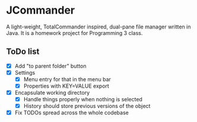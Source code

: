 # JCommander
A light-weight, TotalCommander inspired, dual-pane file manager written in Java. It is a homework project for Programming 3 class.

## ToDo list
- [x] Add "to parent folder" button
- [x] Settings
  - [x] Menu entry for that in the menu bar
  - [x] Properties with KEY=VALUE export
- [x] Encapsulate working directory
  - [x] Handle things properly when nothing is selected
  - [x] History should store previous versions of the object
- [x] Fix TODOs spread across the whole codebase

